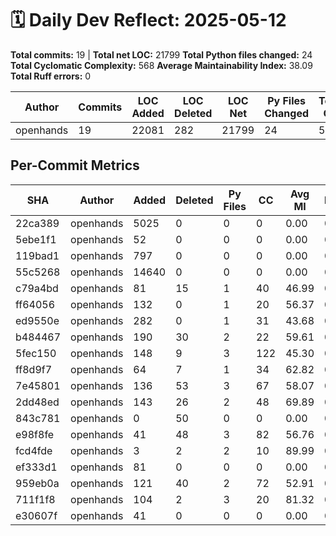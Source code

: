 # 🗓️ Daily Dev Reflect: 2025-05-12

**Total commits:** 19  |  **Total net LOC:** 21799
**Total Python files changed:** 24
**Total Cyclomatic Complexity:** 568
**Average Maintainability Index:** 38.09
**Total Ruff errors:** 0

| Author | Commits | LOC Added | LOC Deleted | LOC Net | Py Files Changed | Total CC | Avg MI | Ruff Errors |
|------|-------|---------|-----------|-------|----------------|--------|------|-----------|
| openhands | 19 | 22081 | 282 | 21799 | 24 | 568 | 38.09 | 0 |

## Per-Commit Metrics

| SHA | Author | Added | Deleted | Py Files | CC | Avg MI | Ruff |
|---|------|-----|-------|--------|--|------|----|
| 22ca389 | openhands | 5025 | 0 | 0 | 0 | 0.00 | 0 |
| 5ebe1f1 | openhands | 52 | 0 | 0 | 0 | 0.00 | 0 |
| 119bad1 | openhands | 797 | 0 | 0 | 0 | 0.00 | 0 |
| 55c5268 | openhands | 14640 | 0 | 0 | 0 | 0.00 | 0 |
| c79a4bd | openhands | 81 | 15 | 1 | 40 | 46.99 | 0 |
| ff64056 | openhands | 132 | 0 | 1 | 20 | 56.37 | 0 |
| ed9550e | openhands | 282 | 0 | 1 | 31 | 43.68 | 0 |
| b484467 | openhands | 190 | 30 | 2 | 22 | 59.61 | 0 |
| 5fec150 | openhands | 148 | 9 | 3 | 122 | 45.30 | 0 |
| ff8d9f7 | openhands | 64 | 7 | 1 | 34 | 62.82 | 0 |
| 7e45801 | openhands | 136 | 53 | 3 | 67 | 58.07 | 0 |
| 2dd48ed | openhands | 143 | 26 | 2 | 48 | 69.89 | 0 |
| 843c781 | openhands | 0 | 50 | 0 | 0 | 0.00 | 0 |
| e98f8fe | openhands | 41 | 48 | 3 | 82 | 56.76 | 0 |
| fcd4fde | openhands | 3 | 2 | 2 | 10 | 89.99 | 0 |
| ef333d1 | openhands | 81 | 0 | 0 | 0 | 0.00 | 0 |
| 959eb0a | openhands | 121 | 40 | 2 | 72 | 52.91 | 0 |
| 711f1f8 | openhands | 104 | 2 | 3 | 20 | 81.32 | 0 |
| e30607f | openhands | 41 | 0 | 0 | 0 | 0.00 | 0 |
